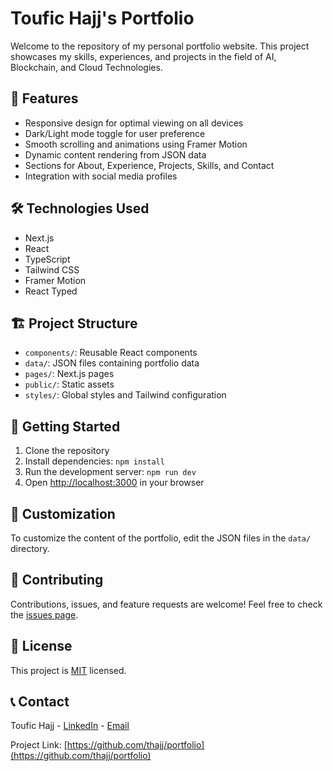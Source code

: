 # Toufic Hajj's Portfolio

Welcome to the repository of my personal portfolio website. This project showcases my skills, experiences, and projects in the field of AI, Blockchain, and Cloud Technologies.

## 🚀 Features

- Responsive design for optimal viewing on all devices
- Dark/Light mode toggle for user preference
- Smooth scrolling and animations using Framer Motion
- Dynamic content rendering from JSON data
- Sections for About, Experience, Projects, Skills, and Contact
- Integration with social media profiles

## 🛠 Technologies Used

- Next.js
- React
- TypeScript
- Tailwind CSS
- Framer Motion
- React Typed

## 🏗 Project Structure

- `components/`: Reusable React components
- `data/`: JSON files containing portfolio data
- `pages/`: Next.js pages
- `public/`: Static assets
- `styles/`: Global styles and Tailwind configuration

## 🚀 Getting Started

1. Clone the repository
2. Install dependencies: `npm install`
3. Run the development server: `npm run dev`
4. Open [http://localhost:3000](http://localhost:3000) in your browser

## 📝 Customization

To customize the content of the portfolio, edit the JSON files in the `data/` directory.

## 🤝 Contributing

Contributions, issues, and feature requests are welcome! Feel free to check the [issues page](https://github.com/yourusername/portfolio/issues).

## 📄 License

This project is [MIT](https://choosealicense.com/licenses/mit/) licensed.

## 📞 Contact

Toufic Hajj - [LinkedIn](https://www.linkedin.com/in/toufic-hajj) - [Email](mailto:your.email@example.com)

Project Link: [https://github.com/thajj/portfolio](https://github.com/thajj/portfolio)
